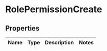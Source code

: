 # RolePermissionCreate

## Properties
Name | Type | Description | Notes
------------ | ------------- | ------------- | -------------
